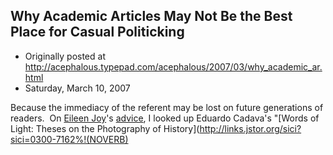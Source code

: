 ## Why Academic Articles May Not Be the Best Place for Casual Politicking

 * Originally posted at http://acephalous.typepad.com/acephalous/2007/03/why_academic_ar.html
 * Saturday, March 10, 2007



Because the immediacy of the referent may be lost on future generations of readers.  On [Eileen Joy](http://jjcohen.blogspot.com/index.html)'s [advice](http://acephalous.typepad.com/acephalous/2007/03/why\_dont\_republ.html#comment-62843182), I looked up Eduardo Cadava's "[Words of Light: Theses on the Photography of History](http://links.jstor.org/sici?sici=0300-7162%!(NOVERB)